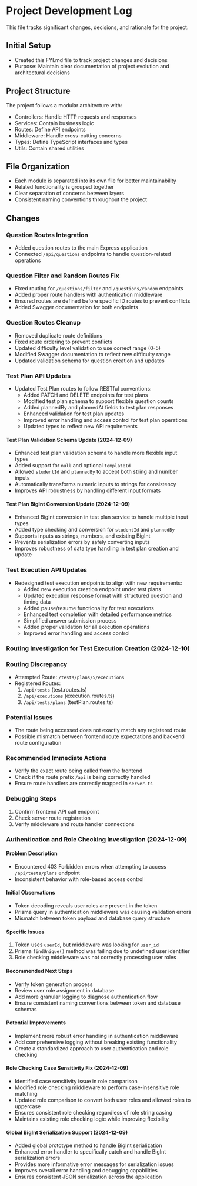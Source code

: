 # Project Development Log

This file tracks significant changes, decisions, and rationale for the project.

## Initial Setup
- Created this FYI.md file to track project changes and decisions
- Purpose: Maintain clear documentation of project evolution and architectural decisions

## Project Structure
The project follows a modular architecture with:
- Controllers: Handle HTTP requests and responses
- Services: Contain business logic
- Routes: Define API endpoints
- Middleware: Handle cross-cutting concerns
- Types: Define TypeScript interfaces and types
- Utils: Contain shared utilities

## File Organization
- Each module is separated into its own file for better maintainability
- Related functionality is grouped together
- Clear separation of concerns between layers
- Consistent naming conventions throughout the project

## Changes
### Question Routes Integration
- Added question routes to the main Express application
- Connected `/api/questions` endpoints to handle question-related operations

### Question Filter and Random Routes Fix
- Fixed routing for `/questions/filter` and `/questions/random` endpoints
- Added proper route handlers with authentication middleware
- Ensured routes are defined before specific ID routes to prevent conflicts
- Added Swagger documentation for both endpoints

### Question Routes Cleanup
- Removed duplicate route definitions
- Fixed route ordering to prevent conflicts
- Updated difficulty level validation to use correct range (0-5)
- Modified Swagger documentation to reflect new difficulty range
- Updated validation schema for question creation and updates

### Test Plan API Updates
- Updated Test Plan routes to follow RESTful conventions:
  - Added PATCH and DELETE endpoints for test plans
  - Modified test plan schema to support flexible question counts
  - Added plannedBy and plannedAt fields to test plan responses
  - Enhanced validation for test plan updates
  - Improved error handling and access control for test plan operations
  - Updated types to reflect new API requirements
#### Test Plan Validation Schema Update (2024-12-09)
- Enhanced test plan validation schema to handle more flexible input types
- Added support for `null` and optional `templateId`
- Allowed `studentId` and `plannedBy` to accept both string and number inputs
- Automatically transforms numeric inputs to strings for consistency
- Improves API robustness by handling different input formats
#### Test Plan BigInt Conversion Update (2024-12-09)
- Enhanced BigInt conversion in test plan service to handle multiple input types
- Added type checking and conversion for `studentId` and `plannedBy`
- Supports inputs as strings, numbers, and existing BigInt
- Prevents serialization errors by safely converting inputs
- Improves robustness of data type handling in test plan creation and update

### Test Execution API Updates
- Redesigned test execution endpoints to align with new requirements:
  - Added new execution creation endpoint under test plans
  - Updated execution response format with structured question and timing data
  - Added pause/resume functionality for test executions
  - Enhanced test completion with detailed performance metrics
  - Simplified answer submission process
  - Added proper validation for all execution operations
  - Improved error handling and access control

### Routing Investigation for Test Execution Creation (2024-12-10)

### Routing Discrepancy
- Attempted Route: `/tests/plans/5/executions`
- Registered Routes:
  1. `/api/tests` (test.routes.ts)
  2. `/api/executions` (execution.routes.ts)
  3. `/api/tests/plans` (testPlan.routes.ts)

### Potential Issues
- The route being accessed does not exactly match any registered route
- Possible mismatch between frontend route expectations and backend route configuration

### Recommended Immediate Actions
- Verify the exact route being called from the frontend
- Check if the route prefix `/api` is being correctly handled
- Ensure route handlers are correctly mapped in `server.ts`

### Debugging Steps
1. Confirm frontend API call endpoint
2. Check server route registration
3. Verify middleware and route handler connections

### Authentication and Role Checking Investigation (2024-12-09)

#### Problem Description
- Encountered 403 Forbidden errors when attempting to access `/api/tests/plans` endpoint
- Inconsistent behavior with role-based access control

#### Initial Observations
- Token decoding reveals user roles are present in the token
- Prisma query in authentication middleware was causing validation errors
- Mismatch between token payload and database query structure

#### Specific Issues
1. Token uses `userId`, but middleware was looking for `user_id`
2. Prisma `findUnique()` method was failing due to undefined user identifier
3. Role checking middleware was not correctly processing user roles

#### Recommended Next Steps
- Verify token generation process
- Review user role assignment in database
- Add more granular logging to diagnose authentication flow
- Ensure consistent naming conventions between token and database schemas

#### Potential Improvements
- Implement more robust error handling in authentication middleware
- Add comprehensive logging without breaking existing functionality
- Create a standardized approach to user authentication and role checking

#### Role Checking Case Sensitivity Fix (2024-12-09)
- Identified case sensitivity issue in role comparison
- Modified role checking middleware to perform case-insensitive role matching
- Updated role comparison to convert both user roles and allowed roles to uppercase
- Ensures consistent role checking regardless of role string casing
- Maintains existing role checking logic while improving flexibility

#### Global BigInt Serialization Support (2024-12-09)
- Added global prototype method to handle BigInt serialization
- Enhanced error handler to specifically catch and handle BigInt serialization errors
- Provides more informative error messages for serialization issues
- Improves overall error handling and debugging capabilities
- Ensures consistent JSON serialization across the application